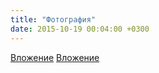 ```yaml
---
title: "Фотография"
date: 2015-10-19 00:04:00 +0300
---
```



[Вложение](/assets/vk_photos/2/3oHThnSJ6nI.jpg)
[Вложение](/assets/vk_photos/2/Dl_qtHaKu4c.jpg)
